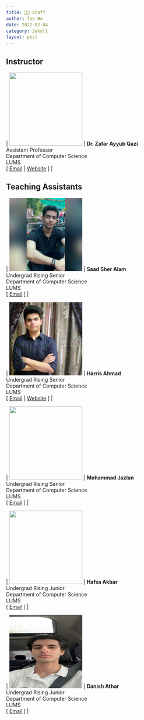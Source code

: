 ```yaml
---
title: 🧑‍🏫 Staff
author: Tao He
date: 2022-02-04
category: Jekyll
layout: post
---
```


## Instructor

<!-- create a nice looking contact card in markdown -->

| <img src="https://web.lums.edu.pk/~zafar/zafar_new.jpg" width="200" height="200" /> | **Dr. Zafar Ayyub Qazi** <br> Assistant Professor <br> Department of Computer Science <br> LUMS <br> [ [Email](mailto:zafar.qazi@lums.edu.pk) \| [Website](https://web.lums.edu.pk/~zafar) ] | 

## Teaching Assistants

| <img src="../assets/saad.jpeg" width="200" height="200" /> | **Saad Sher Alam** <br> Undergrad Rising Senior <br> Department of Computer Science <br> LUMS <br> [ [Email](mailto:24100161@lums.edu.pk) ] | 

| <img src="../assets/harris.jpeg" width="200" height="200" /> | **Harris Ahmad** <br> Undergrad Rising Senior <br> Department of Computer Science <br> LUMS <br> [ [Email](mailto:24100315@lums.edu.pk) \| [Website](https://harris-ahmad.github.io) ] | 

| <img src="" width="200" height="200" /> | **Mohammad Jazlan** <br> Undergrad Rising Senior <br> Department of Computer Science <br> LUMS <br> [ [Email](mailto:24100022@lums.edu.pk)  ] | 

| <img src="https://drive.google.com/file/d/1P3C_TcrdnjGh_D2PAPeh8BGRNT7wc2lq/view?usp=sharing" width="200" height="200" /> | **Hafsa Akbar** <br> Undergrad Rising Junior <br> Department of Computer Science <br> LUMS <br> [ [Email](mailto:25100083@lums.edu.pk)  ] | 

| <img src="../assets/danish.jpeg" width="200" height="200" /> | **Danish Athar** <br> Undergrad Rising Junior <br> Department of Computer Science <br> LUMS <br> [ [Email](mailto:25100174@lums.edu.pk)  ] | 